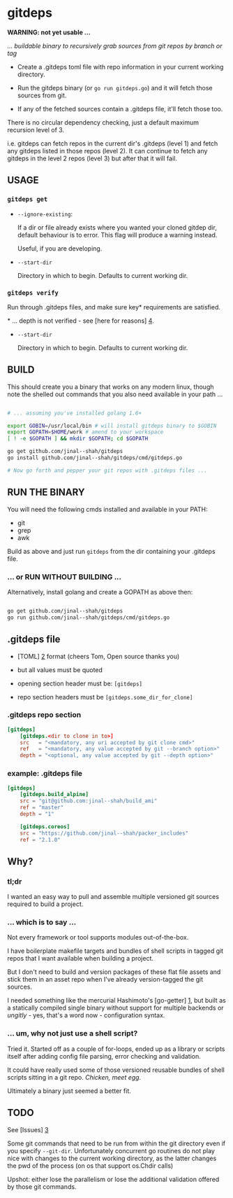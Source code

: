 # gitdeps

[1]: https://github.com/hashicorp/go-getter "Hashicorp go-getter on github"
[2]: https://github.com/toml-lang/toml "toml on github"
[3]: https://github.com/jinal--shah/go-get-gitdeps/issues "go-get-gitdeps issues"
[4]: http://stackoverflow.com/a/37203240 "stack overflow: the depth of a shallow clone"

**WARNING: not yet usable ...**

_... buildable binary to recursively grab sources from git repos by branch or tag_

* Create a .gitdeps toml file with repo information in your current working directory.

* Run the gitdeps binary (or `go run gitdeps.go`) and it will fetch those sources from git.

* If any of the fetched sources contain a .gitdeps file, it'll fetch those too.

There is no circular dependency checking, just a default maximum recursion level of 3.

i.e. gitdeps can fetch repos in the current dir's .gitdeps (level 1) and fetch any gitdeps
listed in those repos (level 2). It can continue to fetch any gitdeps in the level 2 repos
(level 3) but after that it will fail.

## USAGE

### `gitdeps get`

* `--ignore-existing`:

  If a dir or file already exists where you wanted your cloned gitdep dir,
  default behaviour is to error. This flag will produce a warning instead.

  Useful, if you are developing.

* `--start-dir`

  Directory in which to begin. Defaults to current working dir.

### `gitdeps verify`

Run through .gitdeps files, and make sure key\* requirements are satisfied.

\* ... depth is not verified - see [here for reasons] [4].
  
* `--start-dir`

  Directory in which to begin. Defaults to current working dir.

## BUILD

This should create you a binary that works on any modern linux, 
though note the shelled out commands that you also need
available in your path ...

```bash

# ... assuming you've installed golang 1.6+

export GOBIN=/usr/local/bin # will install gitdeps binary to $GOBIN
export GOPATH=$HOME/work # amend to your workspace
[ ! -e $GOPATH ] && mkdir $GOPATH; cd $GOPATH

go get github.com/jinal--shah/gitdeps
go install github.com/jinal--shah/gitdeps/cmd/gitdeps.go

# Now go forth and pepper your git repos with .gitdeps files ...

```

## RUN THE BINARY

You will need the following cmds installed and available in your PATH:

* git
* grep
* awk

Build as above and just run `gitdeps` from the dir containing your
.gitdeps file. 

### ... or RUN WITHOUT BUILDING ...
Alternatively, install golang and create a GOPATH as above then:

```bash

go get github.com/jinal--shah/gitdeps
go run github.com/jinal--shah/gitdeps/cmd/gitdeps.go

```

## .gitdeps file

* [TOML] [2] format (cheers Tom, Open source thanks you)

* but all values must be quoted 

* opening section header must be: `[gitdeps]`

* repo section headers must be `[gitdeps.some_dir_for_clone]`

### .gitdeps repo section

```toml
[gitdeps]
    [gitdeps.<dir to clone in to>]
    src   = "<mandatory, any uri accepted by git clone cmd>"
    ref   = "<mandatory, any value accepted by git --branch option>"
    depth = "<optional, any value accepted by git --depth option>"
```

### example: .gitdeps file

```toml
[gitdeps]
    [gitdeps.build_alpine]
    src = "git@github.com:jinal--shah/build_ami"
    ref = "master"
    depth = "1"

    [gitdeps.coreos]
    src = "https://github.com/jinal--shah/packer_includes"
    ref = "2.1.0"
```

## Why?

### tl;dr

I wanted an easy way to pull and assemble multiple versioned git sources required to
build a project.

### ... which is to say ...

Not every framework or tool supports modules out-of-the-box.

I have boilerplate makefile targets and bundles of shell scripts in tagged
git repos that I want available when building a project.

But I don't need to build and version packages of these flat file assets and stick
them in an asset repo when I've already version-tagged the git sources.

I needed something like the mercurial Hashimoto's [go-getter] [1],
but built as a statically compiled single binary without support for multiple backends
or _ungitly_ - yes, that's a word now - configuration syntax.

### ... um, why not just use a shell script?

Tried it. Started off as a couple of for-loops, ended up as a library or scripts itself
after adding config file parsing, error checking and validation.

It could have really used some of those versioned reusable bundles of shell scripts sitting in
a git repo. _Chicken, meet egg._

Ultimately a binary just seemed a better fit.

## TODO

See [Issues] [3]

Some git commands that need to be run from within the git directory even if you specify `--git-dir`.
Unfortunately concurrent go routines do not play nice with changes to the current working directory,
as the latter changes the pwd of the process (on os that support os.Chdir calls)

Upshot: either lose the parallelism or lose the additional validation offered by those git commands.


